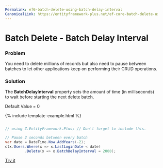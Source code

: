 ```yaml
---
Permalink: ef6-batch-delete-using-batch-delay-interval
CanonicalLink: https://entityframework-plus.net/ef-core-batch-delete-using-batch-delay-interval
---
```


# Batch Delete - Batch Delay Interval

### Problem

You need to delete millions of records but also need to pause between batches to let other applications keep on performing their CRUD operations.

### Solution

The **BatchDelayInterval** property sets the amount of time (in milliseconds) to wait before starting the next delete batch.

Default Value = 0

{% include template-example.html %} 
```csharp

// using Z.EntityFramework.Plus; // Don't forget to include this.

// Pause 2 seconds between every batch
var date = DateTime.Now.AddYears(-2);
ctx.Users.Where(x => x.LastLoginDate < date)
         .Delete(x => x.BatchDelayInterval = 2000);

```
[Try it](https://dotnetfiddle.net/to4sjm)
